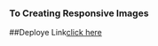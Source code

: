 ### To Creating Responsive Images

##Deploye Link[click here](https://sakthiveltsmr.github.io/create-a-responsive-image/)
